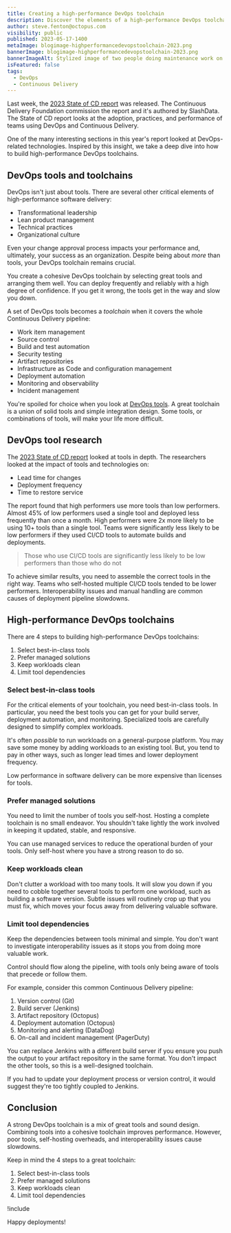 ```yaml
---
title: Creating a high-performance DevOps toolchain
description: Discover the elements of a high-performance DevOps toolchain and the research that backs it up.
author: steve.fenton@octopus.com
visibility: public
published: 2023-05-17-1400
metaImage: blogimage-highperformancedevopstoolchain-2023.png
bannerImage: blogimage-highperformancedevopstoolchain-2023.png
bannerImageAlt: Stylized image of two people doing maintenance work on a DevOps infinity symbol with a cog and timer at its center.
isFeatured: false
tags:
  - DevOps
  - Continuous Delivery
---
```


Last week, the [2023 State of CD report](https://cd.foundation/reports/) was released. The Continuous Delivery Foundation commission the report and it's authored by SlashData. The State of CD report looks at the adoption, practices, and performance of teams using DevOps and Continuous Delivery.

One of the many interesting sections in this year's report looked at DevOps-related technologies. Inspired by this insight, we take a deep dive into how to build high-performance DevOps toolchains.

## DevOps tools and toolchains

DevOps isn't just about tools. There are several other critical elements of high-performance software delivery:

- Transformational leadership
- Lean product management
- Technical practices
- Organizational culture

Even your change approval process impacts your performance and, ultimately, your success as an organization. Despite being about *more* than tools, your DevOps toolchain remains crucial.

You create a cohesive DevOps toolchain by selecting great tools and arranging them well. You can deploy frequently and reliably with a high degree of confidence. If you get it wrong, the tools get in the way and slow you down.

A set of DevOps tools becomes a *toolchain* when it covers the whole Continuous Delivery pipeline:

- Work item management
- Source control
- Build and test automation
- Security testing 
- Artifact repositories
- Infrastructure as Code and configuration management 
- Deployment automation
- Monitoring and observability
- Incident management

You're spoiled for choice when you look at [DevOps tools](https://octopus.com/devops/continuous-delivery/continuous-delivery-tools/). A great toolchain is a union of solid tools and simple integration design. Some tools, or combinations of tools, will make your life more difficult.

## DevOps tool research

The [2023 State of CD report](https://cd.foundation/reports/) looked at tools in depth. The researchers looked at the impact of tools and technologies on:

- Lead time for changes
- Deployment frequency
- Time to restore service

The report found that high performers use more tools than low performers. Almost 45% of low performers used a single tool and deployed less frequently than once a month. High performers were 2x more likely to be using 10+ tools than a single tool. Teams were significantly less likely to be low performers if they used CI/CD tools to automate builds and deployments.

> Those who use CI/CD tools are significantly less likely to be low performers than those who do not

To achieve similar results, you need to assemble the correct tools in the right way. Teams who self-hosted multiple CI/CD tools tended to be lower performers. Interoperability issues and manual handling are common causes of deployment pipeline slowdowns.

## High-performance DevOps toolchains

There are 4 steps to building high-performance DevOps toolchains:

1. Select best-in-class tools
2. Prefer managed solutions
3. Keep workloads clean
4. Limit tool dependencies

### Select best-in-class tools

For the critical elements of your toolchain, you need best-in-class tools. In particular, you need the best tools you can get for your build server, deployment automation, and monitoring. Specialized tools are carefully designed to simplify complex workloads.

It's often *possible* to run workloads on a general-purpose platform. You may save some money by adding workloads to an existing tool. But, you tend to pay in other ways, such as longer lead times and lower deployment frequency.

Low performance in software delivery can be more expensive than licenses for tools.

### Prefer managed solutions

You need to limit the number of tools you self-host. Hosting a complete toolchain is no small endeavor. You shouldn't take lightly the work involved in keeping it updated, stable, and responsive.

You can use managed services to reduce the operational burden of your tools. Only self-host where you have a strong reason to do so.

### Keep workloads clean

Don't clutter a workload with too many tools. It will slow you down if you need to cobble together several tools to perform one workload, such as building a software version. Subtle issues will routinely crop up that you must fix, which moves your focus away from delivering valuable software.

### Limit tool dependencies

Keep the dependencies between tools minimal and simple. You don't want to investigate interoperability issues as it stops you from doing more valuable work.

Control should flow along the pipeline, with tools only being aware of tools that precede or follow them.

For example, consider this common Continuous Delivery pipeline:

1. Version control (Git)
2. Build server (Jenkins)
3. Artifact repository (Octopus)
4. Deployment automation (Octopus)
5. Monitoring and alerting (DataDog)
6. On-call and incident management (PagerDuty)

You can replace Jenkins with a different build server if you ensure you push the output to your artifact repository in the same format. You don't impact the other tools, so this is a well-designed toolchain.

If you had to update your deployment process or version control, it would suggest they're too tightly coupled to Jenkins.

## Conclusion

A strong DevOps toolchain is a mix of great tools and sound design. Combining tools into a cohesive toolchain improves performance. However, poor tools, self-hosting overheads, and interoperability issues cause slowdowns.

Keep in mind the 4 steps to a great toolchain:

1. Select best-in-class tools
2. Prefer managed solutions
3. Keep workloads clean
4. Limit tool dependencies

!include <related-content>

Happy deployments!
